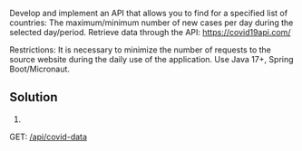 Develop and implement an API that allows you to find for a specified list of countries:  The maximum/minimum number of new cases per day during the selected day/period. Retrieve data through the API: https://covid19api.com/

Restrictions:
It is necessary to minimize the number of requests to the source website during the daily use of the application.
Use Java 17+, Spring Boot/Micronaut. 

## Solution

1. 
GET: [/api/covid-data](http://localhost:8080/api/swagger-ui/index.html#/covid-data-controller/getCovidData)

